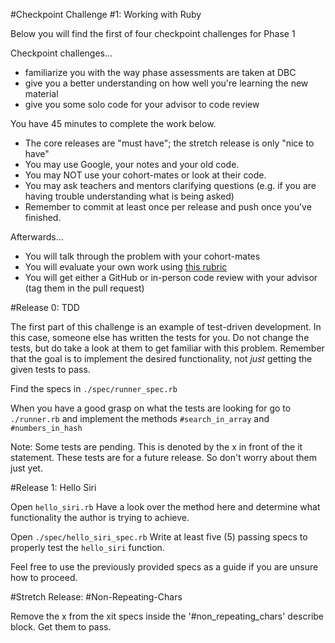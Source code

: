 #Checkpoint Challenge #1: Working with Ruby

Below you will find the first of four checkpoint challenges for Phase 1

Checkpoint challenges...
* familiarize you with the way phase assessments are taken at DBC
* give you a better understanding on how well you're learning the new material
* give you some solo code for your advisor to code review

You have 45 minutes to complete the work below.
* The core releases are "must have"; the stretch release is only "nice to have"
* You may use Google, your notes and your old code.
* You may NOT use your cohort-mates or look at their code.
* You may ask teachers and mentors clarifying questions (e.g. if you are having trouble understanding what is being asked)
* Remember to commit at least once per release and push once you've finished.

Afterwards...
* You will talk through the problem with your cohort-mates
* You will evaluate your own work using [this rubric](./rubric.md)
* You will get either a GitHub or in-person code review with your advisor (tag them in the pull request)

#Release 0: TDD

The first part of this challenge is an example of test-driven development.  In this case, someone
else has written the tests for you.  Do not change the tests, but do take a look
at them to get familiar with this problem.  Remember that the goal is to
implement the desired functionality, not *just* getting the given tests to pass.

Find the specs in ```./spec/runner_spec.rb```

When you have a good grasp on what the tests are looking for go to ```./runner.rb``` and implement the methods ```#search_in_array``` and ```#numbers_in_hash```

Note: Some tests are pending. This is denoted by the x in front of the it statement. These tests are for a future release. So don't worry about them just yet.

#Release 1: Hello Siri

Open ```hello_siri.rb``` Have a look over the method here and determine what functionality the author is trying to achieve.

Open ```./spec/hello_siri_spec.rb``` Write at least five (5) passing specs to properly test the ```hello_siri``` function.

Feel free to use the previously provided specs as a guide if you are unsure how to proceed.

#Stretch Release: #Non-Repeating-Chars

Remove the x from the xit specs inside the '#non_repeating_chars' describe block.  Get them to pass.

